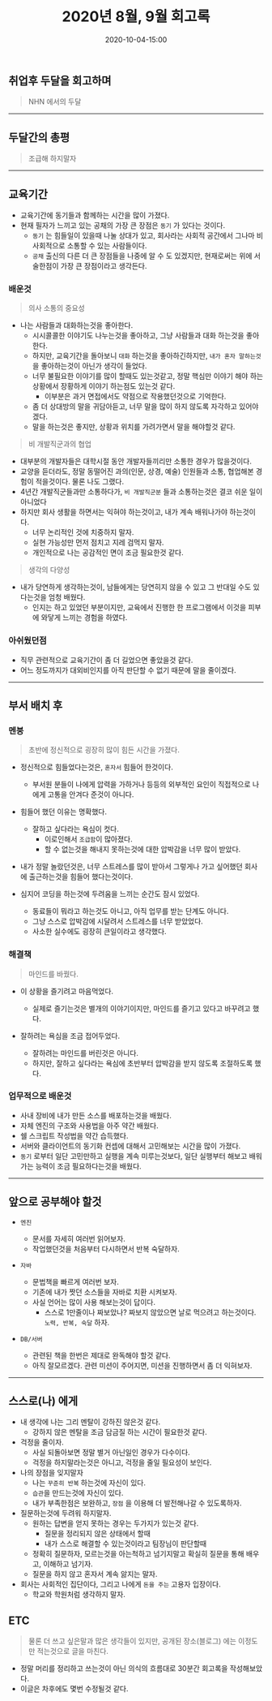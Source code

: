 ﻿---
title: 2020년 8월, 9월 회고록
date: 2020-10-04-15:00
categories:
- My

tags:
- Diary
- Retrospective

photos: 
- https://images.unsplash.com/photo-1471107340929-a87cd0f5b5f3?ixlib=rb-1.2.1&ixid=eyJhcHBfaWQiOjEyMDd9&auto=format&fit=crop&w=500&q=80

---

## 취업후 두달을 회고하며
> NHN 에서의 두달

---

## 두달간의 총평
> 조급해 하지말자

---

## 교육기간
* 교육기간에 동기들과 함께하는 시간을 많이 가졌다.
* 현재 필자가 느끼고 있는 공채의 가장 큰 장점은 `동기` 가 있다는 것이다.
    * `동기` 는 힘들일이 있을때 나눌 상대가 있고, 회사라는 사회적 공간에서 그나마 비 사회적으로 소통할 수 있는 사람들이다.
    * `공채` 출신의 다른 더 큰 장점들을 나중에 알 수 도 있겠지만, 현재로써는 위에 서술한점이 가장 큰 장점이라고 생각든다.

### 배운것

> 의사 소통의 중요성

* 나는 사람들과 대화하는것을 좋아한다.
    * 시시콜콜한 이야기도 나누는것을 좋아하고, 그냥 사람들과 대화 하는것을 좋아한다.
    * 하지만, 교육기간을 돌아보니 `대화` 하는것을 좋아하긴하지만, `내가 혼자 말하는것` 을 좋아하는것이 아닌가 생각이 들었다.
    * 너무 불필요한 이야기를 많이 할때도 있는것같고, 정말 핵심만 이야기 해야 하는상황에서 장황하게 이야기 하는점도 있는것 같다.
        * 이부분은 과거 면접에서도 약점으로 작용했던것으로 기억한다.
    * 좀 더 상대방의 말을 귀담아듣고, 너무 말을 많이 하지 않도록 자각하고 있어야겠다.
    * 말을 하는것은 좋지만, 상황과 위치를 가려가면서 말을 해야할것 같다.

> 비 개발직군과의 협업  

* 대부분의 개발자들은 대학시절 동안 개발자들끼리만 소통한 경우가 많을것이다.
* 교양을 듣더라도, 정말 동떨어진 과의(인문, 상경, 예술) 인원들과 소통, 협업해본 경험이 적을것이다. 물론 나도 그랬다.
* 4년간 개발직군들과만 소통하다가, `비 개발직군분` 들과 소통하는것은 결코 쉬운 일이 아니었다
* 하지만 회사 생활을 하면서는 익혀야 하는것이고, 내가 계속 배워나가야 하는것이다.
    * 너무 논리적인 것에 치중하지 말자.
    * 실현 가능성만 먼저 점치고 지레 검먹지 말자.
    * 개인적으로 나는 공감적인 면이 조금 필요한것 같다.

> 생각의 다양성

* 내가 당연하게 생각하는것이, 남들에게는 당연히지 않을 수 있고 그 반대일 수도 있다는것을 엄청 배웠다.
    * 인지는 하고 있었던 부분이지만, 교육에서 진행한 한 프로그램에서 이것을 피부에 와닿게 느끼는 경험을 하였다.

### 아쉬웠던점
* 직무 관련적으로 교육기간이 좀 더 길었으면 좋았을것 같다.
* 어느 정도까지가 대외비인지를 아직 판단할 수 없기 때문에 말을 줄이겠다.

---

## 부서 배치 후

### 멘붕
> 초반에 정신적으로 굉장히 많이 힘든 시간을 가졌다.

* 정신적으로 힘들었다는것은, `혼자서` 힘들어 한것이다.
    * 부서원 분들이 나에게 압력을 가하거나 등등의 외부적인 요인이 직접적으로 나에게 고통을 안겨다 준것이 아니다.
* 힘들어 했던 이유는 명확했다.
    * 잘하고 싶다라는 욕심이 컷다.
        * 이로인해서 `조급함`이 많아졌다.
        * 할 수 없는것을 해내지 못하는것에 대한 압박감을 너무 많이 받았다.

* 내가 정말 놀랐던것은, 너무 스트레스를 많이 받아서 그렇게나 가고 싶어했던 회사에 출근하는것을 힘들어 했다는것이다.
* 심지어 코딩을 하는것에 두려움을 느끼는 순간도 잠시 있었다.
    * 동료들이 뭐라고 하는것도 아니고, 아직 업무를 받는 단계도 아니다.
    * 그냥 스스로 압박감에 시달려서 스트레스를 너무 받았었다.
    * 사소한 실수에도 굉장히 큰일이라고 생각했다. 

### 해결책
> 마인드를 바꿨다.

* 이 상황을 즐기려고 마음먹었다.
    * 실제로 즐기는것은 별개의 이야기이지만, 마인드를 즐기고 있다고 바꾸려고 했다.

* 잘하려는 욕심을 조금 접어두었다.
    * 잘하려는 마인드를 버린것은 아니다.
    * 하지만, 잘하고 싶다라는 욕심에 초반부터 압박감을 받지 않도록 조절하도록 했다.

### 업무적으로 배운것
* 사내 장비에 내가 만든 소스를 배포하는것을 배웠다.
* 자체 엔진의 구조와 사용법을 아주 약간 배웠다.
* 쉘 스크립트 작성법을 약간 습득했다.
* 서버와 클라이언트의 동기화 컨셉에 대해서 고민해보는 시간을 많이 가졌다.
* `동기` 로부터 일단 고민만하고 실행을 계속 미루는것보다, 일단 실행부터 해보고 배워가는 능력이 조금 필요하다는것을 배웠다.

---

## 앞으로 공부해야 할것

* `엔진`
    * 문서를 자세히 여러번 읽어보자.
    * 작업했던것을 처음부터 다시하면서 반복 숙달하자.

* `자바`
    * 문법책을 빠르게 여러번 보자.
    * 기존에 내가 짯던 소스들을 자바로 치환 시켜보자.
    * 사실 언어는 많이 사용 해보는것이 답이다.
        * 스스로 1만줄이나 짜보았나? 짜보지 않았으면 날로 먹으려고 하는것이다. `노력, 반복, 숙달` 하자.

* `DB/서버`
    * 관련된 책을 한번은 제대로 완독해야 할것 같다.
    * 아직 잘모르겠다. 관련 미션이 주어지면, 미션을 진행하면서 좀 더 익혀보자.

---

## 스스로(나) 에게
* 내 생각에 나는 그리 멘탈이 강하진 않은것 같다.
    * 강하지 않은 멘탈을 조금 담금질 하는 시간이 필요한것 같다.
* 걱정을 줄이자.
    * 사실 되돌아보면 정말 별거 아닌일인 경우가 다수이다. 
    * 걱정을 하지말라는것은 아니고, 걱정을 줄일 필요성이 보인다.
* 나의 장점을 잊지말자
    * 나는 `꾸준히 반복` 하는것에 자신이 있다.
    * `습관`을 만드는것에 자신이 있다.
    * 내가 부족한점은 보완하고, `장점` 을 이용해 더 발전해나갈 수 있도록하자.
* 질문하는것에 두려워 하지말자.
    * 원하는 답변을 얻지 못하는 경우는 두가지가 있는것 같다.
        * 질문을 정리되지 않은 상태에서 할때
        * 내가 스스로 해결할 수 있는것이라고 팀장님이 판단할때
    * 정확히 질문하자, 모르는것을 아는척하고 넘기지말고 확실히 질문을 통해 배우고, 이해하고 넘기자.
    * 질문을 하지 않고 혼자서 계속 앓지는 말자.
* 회사는 사회적인 집단이다, 그리고 나에게 `돈을 주는` 고용자 입장이다.
    * 학교와 학원처럼 생각하지 말자.


## ETC
> 물론 더 쓰고 싶은말과 많은 생각들이 있지만, 공개된 장소(블로그) 에는 이정도만 적는것으로 글을 마친다.

* 정말 머리를 정리하고 쓰는것이 아닌 의식의 흐름대로 30분간 회고록을 작성해보았다.
* 이글은 차후에도 몇번 수정될것 같다.

